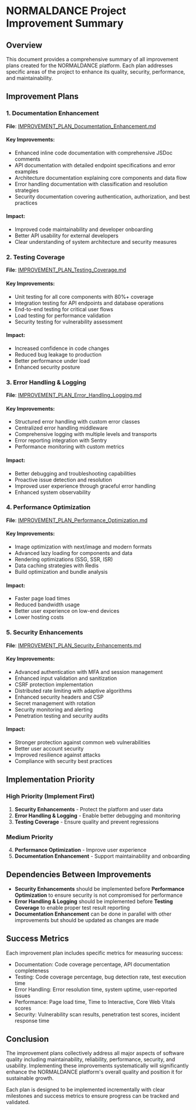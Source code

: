 # NORMALDANCE Project Improvement Summary

## Overview

This document provides a comprehensive summary of all improvement plans created for the NORMALDANCE platform. Each plan addresses specific areas of the project to enhance its quality, security, performance, and maintainability.

## Improvement Plans

### 1. Documentation Enhancement

**File**: [IMPROVEMENT_PLAN_Documentation_Enhancement.md](./IMPROVEMENT_PLAN_Documentation_Enhancement.md)

#### Key Improvements:

- Enhanced inline code documentation with comprehensive JSDoc comments
- API documentation with detailed endpoint specifications and error examples
- Architecture documentation explaining core components and data flow
- Error handling documentation with classification and resolution strategies
- Security documentation covering authentication, authorization, and best practices

#### Impact:

- Improved code maintainability and developer onboarding
- Better API usability for external developers
- Clear understanding of system architecture and security measures

### 2. Testing Coverage

**File**: [IMPROVEMENT_PLAN_Testing_Coverage.md](./IMPROVEMENT_PLAN_Testing_Coverage.md)

#### Key Improvements:

- Unit testing for all core components with 80%+ coverage
- Integration testing for API endpoints and database operations
- End-to-end testing for critical user flows
- Load testing for performance validation
- Security testing for vulnerability assessment

#### Impact:

- Increased confidence in code changes
- Reduced bug leakage to production
- Better performance under load
- Enhanced security posture

### 3. Error Handling & Logging

**File**: [IMPROVEMENT_PLAN_Error_Handling_Logging.md](./IMPROVEMENT_PLAN_Error_Handling_Logging.md)

#### Key Improvements:

- Structured error handling with custom error classes
- Centralized error handling middleware
- Comprehensive logging with multiple levels and transports
- Error reporting integration with Sentry
- Performance monitoring with custom metrics

#### Impact:

- Better debugging and troubleshooting capabilities
- Proactive issue detection and resolution
- Improved user experience through graceful error handling
- Enhanced system observability

### 4. Performance Optimization

**File**: [IMPROVEMENT_PLAN_Performance_Optimization.md](./IMPROVEMENT_PLAN_Performance_Optimization.md)

#### Key Improvements:

- Image optimization with next/image and modern formats
- Advanced lazy loading for components and data
- Rendering optimizations (SSG, SSR, ISR)
- Data caching strategies with Redis
- Build optimization and bundle analysis

#### Impact:

- Faster page load times
- Reduced bandwidth usage
- Better user experience on low-end devices
- Lower hosting costs

### 5. Security Enhancements

**File**: [IMPROVEMENT_PLAN_Security_Enhancements.md](./IMPROVEMENT_PLAN_Security_Enhancements.md)

#### Key Improvements:

- Advanced authentication with MFA and session management
- Enhanced input validation and sanitization
- CSRF protection implementation
- Distributed rate limiting with adaptive algorithms
- Enhanced security headers and CSP
- Secret management with rotation
- Security monitoring and alerting
- Penetration testing and security audits

#### Impact:

- Stronger protection against common web vulnerabilities
- Better user account security
- Improved resilience against attacks
- Compliance with security best practices

## Implementation Priority

### High Priority (Implement First)

1. **Security Enhancements** - Protect the platform and user data
2. **Error Handling & Logging** - Enable better debugging and monitoring
3. **Testing Coverage** - Ensure quality and prevent regressions

### Medium Priority

4. **Performance Optimization** - Improve user experience
5. **Documentation Enhancement** - Support maintainability and onboarding

## Dependencies Between Improvements

- **Security Enhancements** should be implemented before **Performance Optimization** to ensure security is not compromised for performance
- **Error Handling & Logging** should be implemented before **Testing Coverage** to enable proper test result reporting
- **Documentation Enhancement** can be done in parallel with other improvements but should be updated as changes are made

## Success Metrics

Each improvement plan includes specific metrics for measuring success:

- Documentation: Code coverage percentage, API documentation completeness
- Testing: Code coverage percentage, bug detection rate, test execution time
- Error Handling: Error resolution time, system uptime, user-reported issues
- Performance: Page load time, Time to Interactive, Core Web Vitals scores
- Security: Vulnerability scan results, penetration test scores, incident response time

## Conclusion

The improvement plans collectively address all major aspects of software quality including maintainability, reliability, performance, security, and usability. Implementing these improvements systematically will significantly enhance the NORMALDANCE platform's overall quality and position it for sustainable growth.

Each plan is designed to be implemented incrementally with clear milestones and success metrics to ensure progress can be tracked and validated.
